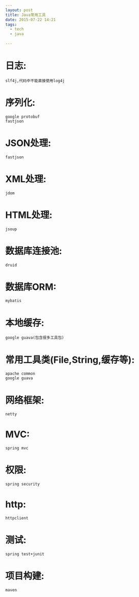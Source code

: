 ```yaml
---
layout: post
title: Java常用工具
date: 2015-07-22 14:21
tags:
  - tech
  - java
  
---
```


日志:
===
	slf4j,代码中不能直接使用log4j

序列化:
===
	google protobuf
	fastjson
	
JSON处理:
===
	fastjson

XML处理:
===
	jdom

HTML处理:
===
	jsoup
	
数据库连接池:
===
	druid

数据库ORM:
===
	mybatis

本地缓存:
===
	google guava(包含很多工具包)

常用工具类(File,String,缓存等):
===
	apache common
	google guava

网络框架:
===
	netty

MVC:
===
	spring mvc

权限:
===
	spring security

http:
===
	httpclient

测试:
===
	spring test+junit

项目构建:
===
	maven

